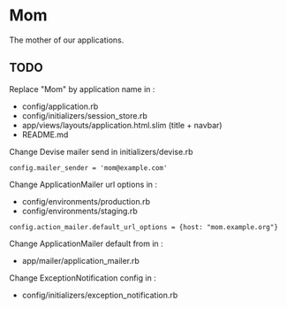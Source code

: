 # Mom

The mother of our applications.

## TODO

Replace "Mom" by application name in :

- config/application.rb
- config/initializers/session_store.rb
- app/views/layouts/application.html.slim (title + navbar)
- README.md

Change Devise mailer send in initializers/devise.rb

`config.mailer_sender = 'mom@example.com'`

Change ApplicationMailer url options in :

- config/environments/production.rb
- config/environments/staging.rb

`config.action_mailer.default_url_options = {host: "mom.example.org"}`

Change ApplicationMailer default from in :

- app/mailer/application_mailer.rb

Change ExceptionNotification config in :

- config/initializers/exception_notification.rb
